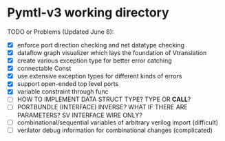 # Pymtl-v3 working directory

TODO or Problems (Updated June 8):

- [x] enforce port direction checking and net datatype checking
- [x] dataflow graph visualizer which lays the foundation of Vtranslation
- [x] create various exception type for better error catching
- [x] connectable Const
- [x] use extensive exception types for different kinds of errors
- [x] support open-ended top level ports
- [x] variable constraint through func
- [ ] HOW TO IMPLEMENT DATA STRUCT TYPE? TYPE OR __CALL__?
- [ ] PORTBUNDLE (INTERFACE) INVERSE? WHAT IF THERE ARE PARAMETERS? SV INTERFACE WIRE ONLY?
- [ ] combinational/sequential variables of arbitrary verilog import (difficult)
- [ ] verilator debug information for combinational changes (complicated)
